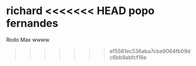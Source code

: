 richard
<<<<<<< HEAD
popo fernandes
=======
Rodo Max
wwww
>>>>>>> ef5581ec536aba7cbe9064fb09dc6bb8abfcf16e
